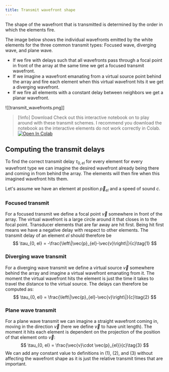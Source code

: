 ```yaml
---
title: Transmit wavefront shape
---
```

The shape of the wavefront that is transmitted is determined by the order in which the elements fire.

The image below shows the individual wavefronts emitted by the white elements for the three common transmit types: Focused wave, diverging wave, and plane wave.
- If we fire with delays such that all wavefronts pass through a focal point in front of the array at the same time we get a focused transmit wavefront. 
- If we imagine a wavefront emanating from a virtual source point behind the array and fire each element when this virtual wavefront hits it we get a diverging wavefront.
- If we fire all elements with a constant delay between neighbors we get a planar wavefront.

![[transmit_wavefronts.png]]


> [!info] Download
> Check out this interactive notebook on to play around with these transmit schemes. I recommend you download the notebook as the interactive elements do not work correctly in Colab. [![Open In Colab](https://colab.research.google.com/assets/colab-badge.svg)](https://colab.research.google.com/github/vincentvdschaft/quartz-website/blob/v4/figure-generation/transmit_waveforms.ipynb)

## Computing the transmit delays
To find the correct transmit delay $\tau_{0, el}$ for every element for every wavefront type we can imagine the desired wavefront already being there and coming in from behind the array. The elements will then fire when this imagined wavefront hits them.

Let's assume we have an element at position $\vec{p}_{el}$ and a speed of sound $c$.
### Focused transmit
For a focused transmit we define a focal point $\vec{v}$ somewhere in front of the array. The virtual wavefront is a large circle around it that closes in to the focal point. Transducer elements that are far away are hit first. Being hit first means we have a negative delay with respect to other elements. The transmit delay of an element $el$ should therefore be
$$
\tau_{0, el} = -\frac{\left\|\vec{p}_{el}-\vec{v}\right\|}{c}\tag{1}
$$
### Diverging wave transmit
For a diverging wave transmit we define a virtual source $\vec{v}$ somewhere behind the array and  imagine a virtual wavefront emanating from it. The moment the virtual wavefront hits the element is just the time it takes to travel the distance to the virtual source. The delays can therefore be computed as:
$$
\tau_{0, el} = \frac{\left\|\vec{p}_{el}-\vec{v}\right\|}{c}\tag{2}
$$
### Plane wave transmit
For a plane wave transmit we can imagine a straight wavefront coming in, moving in the direction $\vec{v}$ (here we define $\vec{v}$ to have unit length). The moment it hits each element is dependent on the projection of the position of that element onto $\vec{v}$:
$$
\tau_{0, el} = \frac{\vec{v}\cdot \vec{p}_{el}}{c}\tag{3}
$$
We can add any constant value to definitions in (1), (2), and (3) without affecting the wavefront shape as it is just the relative transmit times that are important.